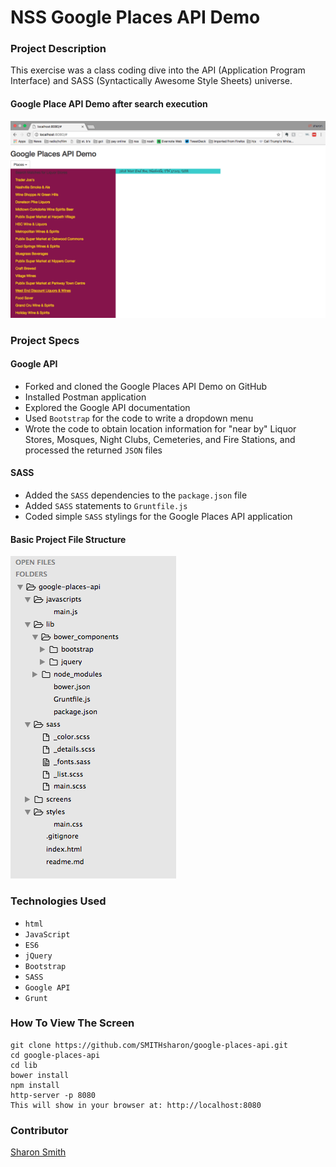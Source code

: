 # NSS Google Places API Demo

### Project Description 

This exercise was a class coding dive into the API (Application Program Interface) and SASS (Syntactically Awesome Style Sheets) universe. 

#### Google Place API Demo after search execution 
![Google Places API Demo after search execution](https://raw.githubusercontent.com/SMITHsharon/google-places-api/screens/screens/Google%20Places%20API%20Demo.png)


### Project Specs
#### Google API
- Forked and cloned the Google Places API Demo on GitHub
- Installed Postman application
- Explored the Google API documentation
- Used `Bootstrap` for the code to write a dropdown menu
- Wrote the code to obtain location information for "near by" Liquor Stores, Mosques, Night Clubs, Cemeteries, and Fire Stations, and processed the returned `JSON` files

#### SASS
- Added the `SASS` dependencies to the `package.json` file 
- Added `SASS` statements to `Gruntfile.js`
- Coded simple `SASS` stylings for the Google Places API application

#### Basic Project File Structure
![Basic Project File Structure](https://raw.githubusercontent.com/SMITHsharon/google-places-api/screens/screens/Basic%20Project%20File%20Structure.png)


### Technologies Used
- `html`
- `JavaScript`
- `ES6`
- `jQuery`
- `Bootstrap`
- `SASS`
- `Google API`
- `Grunt`


### How To View The Screen 
```
git clone https://github.com/SMITHsharon/google-places-api.git
cd google-places-api
cd lib
bower install
npm install
http-server -p 8080
This will show in your browser at: http://localhost:8080
```


### Contributor
[Sharon Smith](https://github.com/SMITHsharon)



